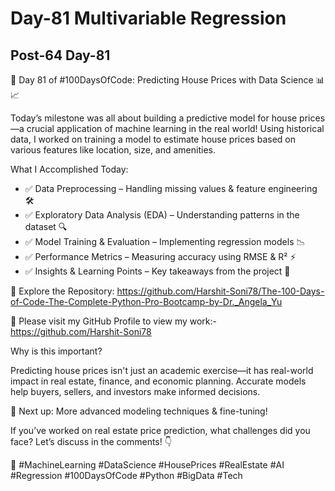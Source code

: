 # Day-81 Multivariable Regression

## Post-64 Day-81

🏡 Day 81 of #100DaysOfCode: Predicting House Prices with Data Science 📊📈

Today’s milestone was all about building a predictive model for house prices—a crucial application of machine learning in the real world! Using historical data, I worked on training a model to estimate house prices based on various features like location, size, and amenities.

What I Accomplished Today:

- ✅ Data Preprocessing – Handling missing values & feature engineering 🛠️
- ✅ Exploratory Data Analysis (EDA) – Understanding patterns in the dataset 🔍
- ✅ Model Training & Evaluation – Implementing regression models 📉
- ✅ Performance Metrics – Measuring accuracy using RMSE & R² ⚡
- ✅ Insights & Learning Points – Key takeaways from the project 📑

🔗 Explore the Repository: <https://github.com/Harshit-Soni78/The-100-Days-of-Code-The-Complete-Python-Pro-Bootcamp-by-Dr._Angela_Yu>

📂 Please visit my GitHub Profile to view my work:- <https://github.com/Harshit-Soni78>

Why is this important?

Predicting house prices isn't just an academic exercise—it has real-world impact in real estate, finance, and economic planning. Accurate models help buyers, sellers, and investors make informed decisions.

🚀 Next up: More advanced modeling techniques & fine-tuning!

If you’ve worked on real estate price prediction, what challenges did you face? Let’s discuss in the comments! 👇

🚀 #MachineLearning #DataScience #HousePrices #RealEstate #AI #Regression #100DaysOfCode #Python #BigData #Tech
